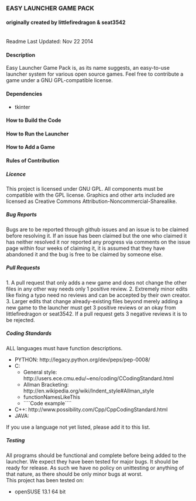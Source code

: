 <p>
<h3>EASY LAUNCHER GAME PACK</h3>
<h4>originally created by littlefiredragon & seat3542</h4> <br />
Readme Last Updated: Nov 22 2014 
</p>
<p>
<h4>Description</h4>
Easy Launcher Game Pack is, as its name suggests, an easy-to-use launcher
system for various open source games. Feel free to contribute a game under
a GNU GPL-compatible license. 
</p>
<p>
<h4>Dependencies</h4>
<ul>
<li>tkinter</li>
</ul>
</p>
<p>
<h4>How to Build the Code</h4>
</p>
<p>
<h4>How to Run the Launcher</h4>
</p>
<p>
<h4>How to Add a Game</h4>
</p>
<p>
<h4>Rules of Contribution</h4>
<h5>Licence</h5>
 This project is licensed under GNU GPL. All components must be compatible
 with the GPL license. Graphics and other arts included are licensed as
 Creative Commons Attribution-Noncommercial-Sharealike.
</p>
<p>
<h5>Bug Reports</h5>
 Bugs are to be reported through github issues and an issue is to be 
 claimed before resolving it. If an issue has been claimed but the one who
 claimed it has neither resolved it nor reported any progress via comments
 on the issue page within four weeks of claiming it, it is assumed that
 they have abandoned it and the bug is free to be claimed by someone else.
</p>
<p>
<h5>Pull Requests</h5>
1. A pull request that only adds a new game and does not change the 
   other files in any other way needs only 1 positive review.
2. Extremely minor edits like fixing a typo need no reviews and can be
   accepted by their own creator.
3. Larger edits that change already-existing files beyond merely adding
   a new game to the launcher must get 3 positive reviews or an okay from
   littlefiredragon or seat3542. If a pull request gets 3 negative reviews
   it is to be rejected.
</p>
<p>
<h5>Coding Standards</h5>
ALL languages must have function descriptions. <br />
<ul>
<li>PYTHON: http://legacy.python.org/dev/peps/pep-0008/ </li>

<li>C:
 <ul>
  <li>General style: http://users.ece.cmu.edu/~eno/coding/CCodingStandard.html </li>
  <li>Allman Bracketing: http://en.wikipedia.org/wiki/Indent_style#Allman_style </li>
  <li>functionNamesLikeThis </li>
  <li>
    ````Code example````</li>
 </ul>
</li>
<li>C++:    http://www.possibility.com/Cpp/CppCodingStandard.html </li>
<li>JAVA:  </li>
</ul>
If you use a language not yet listed, please add it to this list.
</p>
<p>
<h5>Testing</h5>
All programs should be functional and complete before being added to the launcher. We expect they have been tested for major bugs. It should be ready for release. As such we have no policy on unittesting or anything of that nature, as there should be only minor bugs at worst. <br />
This project has been tested on:  
<ul>
<li>openSUSE 13.1 64 bit</li>
</ul>
</p>
